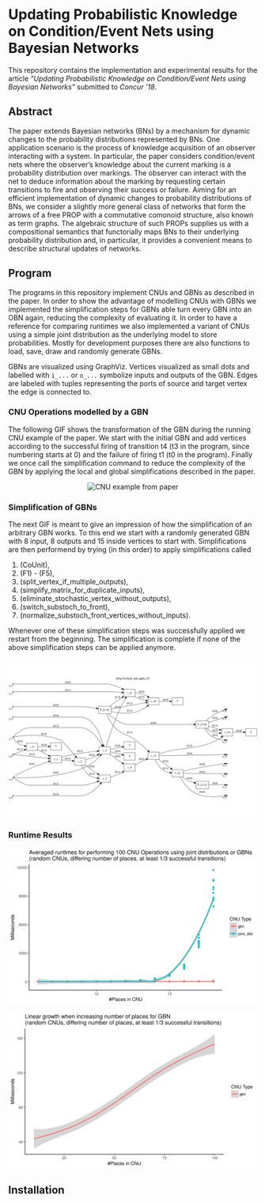 # Updating Probabilistic Knowledge on Condition/Event Nets using Bayesian Networks

This repository contains the implementation and experimental results for the article *"Updating Probabilistic Knowledge on Condition/Event Nets using Bayesian Networks"* submitted to *Concur '18*. 

## Abstract 
The paper extends Bayesian networks (BNs) by a mechanism for dynamic changes to the probability distributions represented by BNs. One application scenario is the process of knowledge acquisition of an observer interacting with a system. In particular, the paper considers condition/event nets where the observer’s knowledge about the current marking is a probability distribution over markings. The observer can interact with the net to deduce information about the marking by requesting certain transitions to fire and observing their success or failure. Aiming for an efficient implementation of dynamic changes to probability distributions of BNs, we consider a slightly more general class of networks that form the arrows of a free PROP with a commutative comonoid structure, also known as term graphs. The algebraic structure of such PROPs supplies us with a compositional semantics that functorially maps BNs to their underlying probability distribution and, in particular, it provides a convenient means to describe structural updates of networks.

## Program
The programs in this repository implement CNUs and GBNs as described in the paper. In order to show the advantage of modelling CNUs with GBNs we implemented the simplification steps for GBNs able turn every GBN into an OBN again, reducing the complexity of evaluating it. In order to have a reference for comparing runtimes we also implemented a variant of CNUs using a simple joint distribution as the underlying model to store probabilities.
Mostly for development purposes there are also functions to load, save, draw and randomly generate GBNs.

GBNs are visualized using GraphViz.
Vertices visualized as small dots and labelled with `i_...` or `o_...` symbolize inputs and outputs of the GBN. Edges are labeled with tuples representing the ports of source and target vertex the edge is connected to.

### CNU Operations modelled by a GBN
The following GIF shows the transformation of the GBN during the running CNU example of the paper. We start with the initial GBN and add vertices according to the successful firing of transition t4 (t3 in the program, since numbering starts at 0) and the failure of firing t1 (t0 in the program). Finally we once call the simplification command to reduce the complexity of the GBN by applying the local and global simplifications described in the paper.

<p align="center">
  <img alt="CNU example from paper" src="images/images/cnu_paper_example.gif">
</p>

### Simplification of GBNs
The next GIF is meant to give an impression of how the simplification of an arbitrary GBN works. To this end we start with a randomly generated GBN with 8 input, 8 outputs and 15 inside vertices to start with. 
Simplifications are then performend by trying (in this order) to apply simplifications called
1. (CoUnit), 
2. (F1) - (F5), 
3. (split_vertex_if_multiple_outputs), 
4. (simplify_matrix_for_duplicate_inputs), 
5. (eliminate_stochastic_vertex_without_outputs), 
6. (switch_substoch_to_front), 
7. (normalize_substoch_front_vertices_without_inputs).

Whenever one of these simplification steps was successfully applied we restart from the beginning. The simplification is complete if none of the above simplification steps can be applied anymore.

![Simplification GIF](images/simplification.gif)


### Runtime Results
<p align="center">
  <img alt="Comparison CNU with Joint Distribution or GBN" src="images/joint_dist_gbn_comparison.png" width="600">
</p>
<p align="center">
  <img alt="GBN Behaviour with increasing number of places" src="images/big_gbn_comparison.png" width="600"> 
</p>

## Installation
